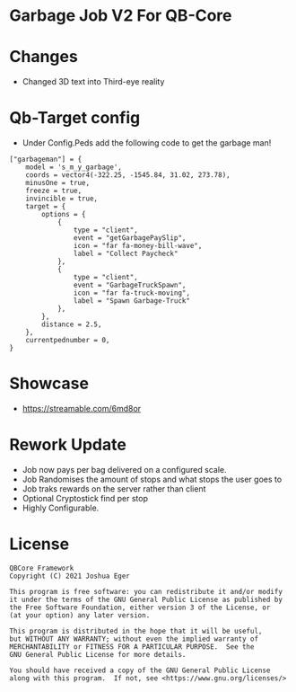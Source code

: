 # Garbage Job V2 For QB-Core

# Changes
- Changed 3D text into Third-eye reality

# Qb-Target config
- Under Config.Peds add the following code to get the garbage man!
```
["garbageman"] = {
    model = 's_m_y_garbage',
    coords = vector4(-322.25, -1545.84, 31.02, 273.78),
    minusOne = true,
    freeze = true,
    invincible = true,
    target = {
        options = {
            {
                type = "client",
                event = "getGarbagePaySlip",
                icon = "far fa-money-bill-wave",
                label = "Collect Paycheck"
            },
            {
                type = "client",
                event = "GarbageTruckSpawn",
                icon = "far fa-truck-moving",
                label = "Spawn Garbage-Truck"
            },
        },
        distance = 2.5,
    },
    currentpednumber = 0,
}
```

# Showcase
- https://streamable.com/6md8or

# Rework Update
- Job now pays per bag delivered on a configured scale.
- Job Randomises the amount of stops and what stops the user goes to
- Job traks rewards on the server rather than client
- Optional Cryptostick find per stop
- Highly Configurable.

# License

    QBCore Framework
    Copyright (C) 2021 Joshua Eger

    This program is free software: you can redistribute it and/or modify
    it under the terms of the GNU General Public License as published by
    the Free Software Foundation, either version 3 of the License, or
    (at your option) any later version.

    This program is distributed in the hope that it will be useful,
    but WITHOUT ANY WARRANTY; without even the implied warranty of
    MERCHANTABILITY or FITNESS FOR A PARTICULAR PURPOSE.  See the
    GNU General Public License for more details.

    You should have received a copy of the GNU General Public License
    along with this program.  If not, see <https://www.gnu.org/licenses/>

